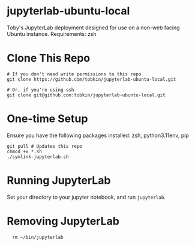 # jupyterlab-ubuntu-local
Toby's JupyterLab deployment designed for use on a non-web facing Ubuntu instance.
Requirements: zsh

# Clone This Repo
```
# If you don't need write permissions to this repo
git clone https://github.com/tobkin/jupyterlab-ubuntu-local.git

# Or, if you're using ssh
git clone git@github.com:tobkin/jupyterlab-ubuntu-local.git
```

# One-time Setup
Ensure you have the following packages installed: zsh, python3.11env, pip
```
git pull # Updates this repo
chmod +x *.sh
./symlink-jupyterlab.sh
```

# Running JupyterLab
  Set your directory to your jupyter notebook, and run ``jupyterlab``.

# Removing JupyterLab
```
  rm ~/bin/jupyterlab
```
